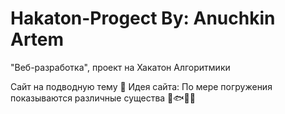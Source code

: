 # Hakaton-Progect By: Anuchkin Artem
"Веб-разработка", проект на Хакатон Алгоритмики

Сайт на подводную тему 🌊
Идея сайта: По мере погружения показываются различные существа 🐬🐟🐠🐙
